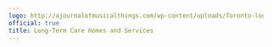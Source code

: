 ```yaml
---
logo: http://ajournalofmusicalthings.com/wp-content/uploads/Toronto-logo.png
official: true
title: Long-Term Care Homes and Services
---
```

